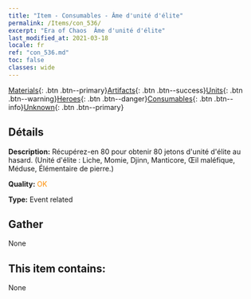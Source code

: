 ```yaml
---
title: "Item - Consumables - Âme d'unité d'élite"
permalink: /Items/con_536/
excerpt: "Era of Chaos  Âme d'unité d'élite"
last_modified_at: 2021-03-18
locale: fr
ref: "con_536.md"
toc: false
classes: wide
---
```

 [Materials](/fr/Items/){: .btn .btn--primary}[Artifacts](/fr/Items/Artifacts/){: .btn .btn--success}[Units](/fr/Items/Units/){: .btn .btn--warning}[Heroes](/fr/Items/Heroes/){: .btn .btn--danger}[Consumables](/fr/Items/Consumables/){: .btn .btn--info}[Unknown](/fr/Items/Unknown/){: .btn .btn--primary}

## Détails
 **Description:** Récupérez-en 80 pour obtenir 80 jetons d'unité d'élite au hasard. (Unité d'élite : Liche, Momie, Djinn, Manticore, Œil maléfique, Méduse, Élémentaire de pierre.)

 **Quality:** <span style="color: #FF8C00">OK</span>

 **Type:** Event related

## Gather

  None

## This item contains:

  None

